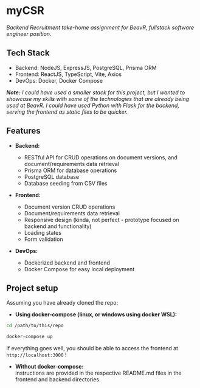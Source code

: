 # myCSR
_Backend Recruitment take-home assignment for BeavR, fullstack software engineer position._

## Tech Stack
- Backend: NodeJS, ExpressJS, PostgreSQL, Prisma ORM
- Frontend: ReactJS, TypeScript, Vite, Axios
- DevOps: Docker, Docker Compose

_**Note:** I could have used a smaller stack for this project, 
but I wanted to showcase my skills with some of the technologies that
are already being used at BeavR.
I could have used Python with Flask for the backend, serving the frontend 
as static files to be quicker._

## Features
- **Backend:**
  - RESTful API for CRUD operations on document versions, and document/requirements data retrieval
  - Prisma ORM for database operations
  - PostgreSQL database
  - Database seeding from CSV files

- **Frontend:**
  - Document version CRUD operations
  - Document/requirements data retrieval
  - Responsive design (kinda, not perfect - prototype focused on backend and functionality)
  - Loading states
  - Form validation

- **DevOps:**
  - Dockerized backend and frontend
  - Docker Compose for easy local deployment

## Project setup
Assuming you have already cloned the repo:
- **Using docker-compose (linux, or windows using docker WSL):**
```bash
cd /path/to/this/repo
```
```bash
docker-compose up
```
If everything goes well, you should be able to access the frontend at `http://localhost:3000` !
- **Without docker-compose:**  
instructions are provided in the respective README.md files in the frontend and backend directories.